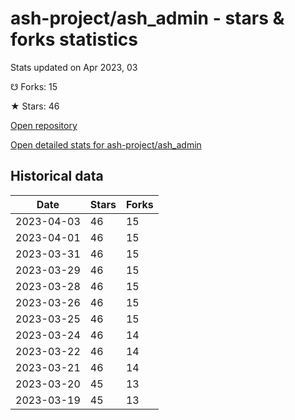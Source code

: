 # ash-project/ash_admin - stars & forks statistics

Stats updated on Apr 2023, 03

☋ Forks: 15

★ Stars: 46

[Open repository](https://github.com/ash-project/ash_admin)

[Open detailed stats for ash-project/ash_admin](https://reviewgithub.com/rep/ash-project/ash_admin)

## Historical data
| Date | Stars | Forks |
|------|-------|-------|
| 2023-04-03 | 46 | 15 | 
| 2023-04-01 | 46 | 15 | 
| 2023-03-31 | 46 | 15 | 
| 2023-03-29 | 46 | 15 | 
| 2023-03-28 | 46 | 15 | 
| 2023-03-26 | 46 | 15 | 
| 2023-03-25 | 46 | 15 | 
| 2023-03-24 | 46 | 14 | 
| 2023-03-22 | 46 | 14 | 
| 2023-03-21 | 46 | 14 | 
| 2023-03-20 | 45 | 13 | 
| 2023-03-19 | 45 | 13 | 

